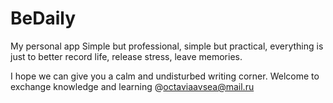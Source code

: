 # BeDaily
My personal app
Simple but professional, simple but practical, everything is just to better record life, release stress, leave memories.

I hope we can give you a calm and undisturbed writing corner.
Welcome to exchange knowledge and learning @octaviaavsea@mail.ru
